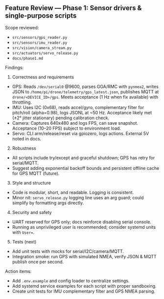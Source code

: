 ## Feature Review — Phase 1: Sensor drivers & single-purpose scripts

Scope reviewed:
- `src/sensors/gps_reader.py`
- `src/sensors/imu_reader.py`
- `src/vision/camera_stream.py`
- `src/actuators/servo_release.py`
- `docs/phase1.md`

Findings:

1) Correctness and requirements
- GPS: Reads `/dev/serial0` @9600, parses GGA/RMC with `pynmea2`, writes JSON to `/home/pi/drone/telemetry/gps_latest.json`, publishes MQTT at `drone/<DEVICE_ID>/gps`. Meets acceptance (1 Hz when fix available) with throttling.
- IMU: Uses I2C (0x68), reads accel/gyro, complementary filter for pitch/roll (alpha=0.98), logs JSONL at ~50 Hz. Acceptance likely met (±2° jitter stationary) pending calibration check.
- Camera: Captures 640x480 and logs FPS, can save snapshot. Acceptance (10–20 FPS) subject to environment load.
- Servo: CLI arm/release/reset via gpiozero, logs actions. External 5V noted in docs.

2) Robustness
- All scripts include try/except and graceful shutdown; GPS has retry for serial/MQTT.
- Suggest adding exponential backoff bounds and persistent offline cache for GPS MQTT (future).

3) Style and structure
- Code is modular, short, and readable. Logging is consistent.
- Minor nit: `servo_release.py` logging line uses an arg guard; could simplify by formatting args directly.

4) Security and safety
- UART reserved for GPS only; docs reinforce disabling serial console.
- Running as unprivileged user is recommended; consider systemd units with `User=`.

5) Tests (next)
- Add unit tests with mocks for serial/I2C/camera/MQTT.
- Integration smoke: run GPS with simulated NMEA, verify JSON & MQTT publish once per second.

Action items:
- Add `.env.example` and config loader to centralize settings.
- Add systemd service examples for each script with proper sandboxing.
- Create unit tests for IMU complementary filter and GPS NMEA parsing.


